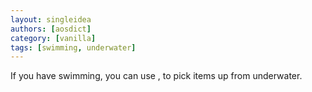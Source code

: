 ```yaml
---
layout: singleidea
authors: [aosdict]
category: [vanilla]
tags: [swimming, underwater]
---
```

If you have swimming, you can use , to pick items up from underwater.
